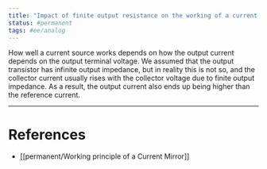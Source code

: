 ```yaml
---
title: "Impact of finite output resistance on the working of a current mirror"
status: #permanent
tags: #ee/analog 
---
```


How well a current source works depends on how the output current depends on the output terminal voltage. We assumed that the output transistor has infinite output impedance, but in reality this is not so, and the collector current usually rises with the collector voltage due to finite output impedance. As a result, the output current also ends up being higher than the reference current.


---
# References

- [[permanent/Working principle of a Current Mirror]]